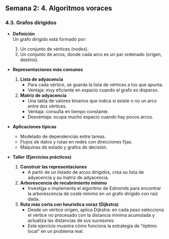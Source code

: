 ## Semana 2: 4. Algoritmos voraces

### 4.3. Grafos dirigidos

- **Definición**  
  Un grafo dirigido está formado por:  
  1. Un conjunto de vértices (nodos).  
  2. Un conjunto de arcos, donde cada arco es un par ordenado (origen, destino).

- **Representaciones más comunes**  
  1. **Lista de adyacencia**  
     - Para cada vértice, se guarda la lista de vértices a los que apunta.  
     - Ventaja: muy eficiente en espacio cuando el grafo es disperso.  
  2. **Matriz de adyacencia**  
     - Una tabla de valores binarios que indica si existe o no un arco entre dos vértices.  
     - Ventaja: consulta en tiempo constante.  
     - Desventaja: ocupa mucho espacio cuando hay pocos arcos.

- **Aplicaciones típicas**  
  - Modelado de dependencias entre tareas.  
  - Flujos de datos y rutas en redes con direcciones fijas.  
  - Máquinas de estado y grafos de decisión.

- **Taller (Ejercicios prácticos)**  
  1. **Construir las representaciones**  
     - A partir de un listado de arcos dirigidos, crea su lista de adyacencia y su matriz de adyacencia.  
  2. **Arborescencia de recubrimiento mínimo**  
     - Investiga o implementa el algoritmo de Edmonds para encontrar la arborescencia de coste mínimo en un grafo dirigido con raíz dada.  
  3. **Ruta más corta con heurística voraz (Dijkstra)**  
     - Desde un vértice origen, aplica Dijkstra: en cada paso selecciona el vértice no procesado con la distancia mínima acumulada y actualiza las distancias de sus sucesores.  
     - Este ejercicio muestra cómo funciona la estrategia de “óptimo local” en un problema real.
